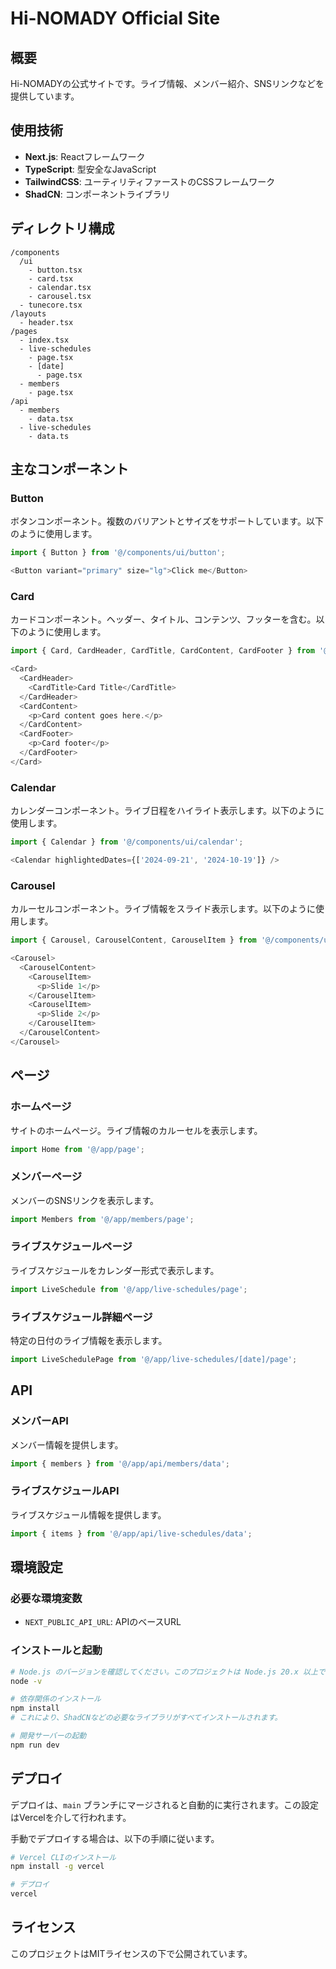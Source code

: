 # Hi-NOMADY Official Site

## 概要
Hi-NOMADYの公式サイトです。ライブ情報、メンバー紹介、SNSリンクなどを提供しています。

## 使用技術
- **Next.js**: Reactフレームワーク
- **TypeScript**: 型安全なJavaScript
- **TailwindCSS**: ユーティリティファーストのCSSフレームワーク
- **ShadCN**: コンポーネントライブラリ

## ディレクトリ構成
```
/components
  /ui
    - button.tsx
    - card.tsx
    - calendar.tsx
    - carousel.tsx
  - tunecore.tsx
/layouts
  - header.tsx
/pages
  - index.tsx
  - live-schedules
    - page.tsx
    - [date]
      - page.tsx
  - members
    - page.tsx
/api
  - members
    - data.tsx
  - live-schedules
    - data.ts
```

## 主なコンポーネント

### Button
ボタンコンポーネント。複数のバリアントとサイズをサポートしています。以下のように使用します。

```typescript
import { Button } from '@/components/ui/button';

<Button variant="primary" size="lg">Click me</Button>
```

### Card
カードコンポーネント。ヘッダー、タイトル、コンテンツ、フッターを含む。以下のように使用します。

```typescript
import { Card, CardHeader, CardTitle, CardContent, CardFooter } from '@/components/ui/card';

<Card>
  <CardHeader>
    <CardTitle>Card Title</CardTitle>
  </CardHeader>
  <CardContent>
    <p>Card content goes here.</p>
  </CardContent>
  <CardFooter>
    <p>Card footer</p>
  </CardFooter>
</Card>
```

### Calendar
カレンダーコンポーネント。ライブ日程をハイライト表示します。以下のように使用します。

```typescript
import { Calendar } from '@/components/ui/calendar';

<Calendar highlightedDates={['2024-09-21', '2024-10-19']} />
```

### Carousel
カルーセルコンポーネント。ライブ情報をスライド表示します。以下のように使用します。

```typescript
import { Carousel, CarouselContent, CarouselItem } from '@/components/ui/carousel';

<Carousel>
  <CarouselContent>
    <CarouselItem>
      <p>Slide 1</p>
    </CarouselItem>
    <CarouselItem>
      <p>Slide 2</p>
    </CarouselItem>
  </CarouselContent>
</Carousel>
```

## ページ

### ホームページ
サイトのホームページ。ライブ情報のカルーセルを表示します。

```typescript
import Home from '@/app/page';
```

### メンバーページ
メンバーのSNSリンクを表示します。

```typescript
import Members from '@/app/members/page';
```

### ライブスケジュールページ
ライブスケジュールをカレンダー形式で表示します。

```typescript
import LiveSchedule from '@/app/live-schedules/page';
```

### ライブスケジュール詳細ページ
特定の日付のライブ情報を表示します。

```typescript
import LiveSchedulePage from '@/app/live-schedules/[date]/page';
```

## API

### メンバーAPI
メンバー情報を提供します。

```typescript
import { members } from '@/app/api/members/data';
```

### ライブスケジュールAPI
ライブスケジュール情報を提供します。

```typescript
import { items } from '@/app/api/live-schedules/data';
```

## 環境設定

### 必要な環境変数
- `NEXT_PUBLIC_API_URL`: APIのベースURL

### インストールと起動
```bash
# Node.js のバージョンを確認してください。このプロジェクトは Node.js 20.x 以上で動作します。
node -v

# 依存関係のインストール
npm install
# これにより、ShadCNなどの必要なライブラリがすべてインストールされます。

# 開発サーバーの起動
npm run dev
```

## デプロイ
デプロイは、`main` ブランチにマージされると自動的に実行されます。この設定はVercelを介して行われます。

手動でデプロイする場合は、以下の手順に従います。

```bash
# Vercel CLIのインストール
npm install -g vercel

# デプロイ
vercel
```

## ライセンス
このプロジェクトはMITライセンスの下で公開されています。
```
